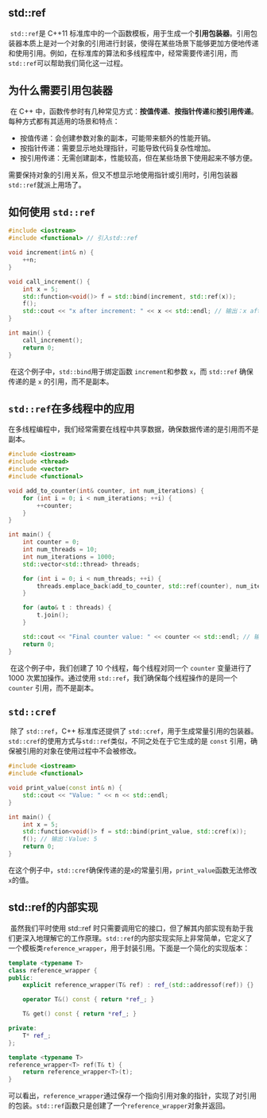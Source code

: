 ## std::ref

​	`std::ref`是 C++11 标准库中的一个函数模板，用于生成一个**引用包装器**。引用包装器本质上是对一个对象的引用进行封装，使得在某些场景下能够更加方便地传递和使用引用。例如，在标准库的算法和多线程库中，经常需要传递引用，而 `std::ref`可以帮助我们简化这一过程。

## 为什么需要引用包装器

​	在 C++ 中，函数传参时有几种常见方式：**按值传递**、**按指针传递**和**按引用传递**。每种方式都有其适用的场景和特点：

- 按值传递：会创建参数对象的副本，可能带来额外的性能开销。
- 按指针传递：需要显示地处理指针，可能导致代码复杂性增加。
- 按引用传递：无需创建副本，性能较高，但在某些场景下使用起来不够方便。

​	需要保持对象的引用关系，但又不想显示地使用指针或引用时，引用包装器`std::ref`就派上用场了。

## 如何使用 `std::ref`

```c++
#include <iostream>
#include <functional> // 引入std::ref

void increment(int& n) {
    ++n;
}

void call_increment() {
    int x = 5;
    std::function<void()> f = std::bind(increment, std::ref(x));
    f();
    std::cout << "x after increment: " << x << std::endl; // 输出：x after increment: 6
}

int main() {
    call_increment();
    return 0;
}
```

​	在这个例子中，`std::bind`用于绑定函数 `increment`和参数 `x`，而 `std::ref` 确保传递的是 `x` 的引用，而不是副本。

## `std::ref`在多线程中的应用

​	在多线程编程中，我们经常需要在线程中共享数据，确保数据传递的是引用而不是副本。

```c++
#include <iostream>
#include <thread>
#include <vector>
#include <functional>

void add_to_counter(int& counter, int num_iterations) {
    for (int i = 0; i < num_iterations; ++i) {
        ++counter;
    }
}

int main() {
    int counter = 0;
    int num_threads = 10;
    int num_iterations = 1000;
    std::vector<std::thread> threads;

    for (int i = 0; i < num_threads; ++i) {
        threads.emplace_back(add_to_counter, std::ref(counter), num_iterations);
    }

    for (auto& t : threads) {
        t.join();
    }

    std::cout << "Final counter value: " << counter << std::endl; // 输出：Final counter value: 10000
    return 0;
}
```

​	在这个例子中，我们创建了 10 个线程，每个线程对同一个 `counter` 变量进行了 1000 次累加操作。通过使用 `std::ref`，我们确保每个线程操作的是同一个 `counter` 引用，而不是副本。

## `std::cref`

​	除了 `std::ref`，C++ 标准库还提供了 `std::cref`，用于生成常量引用的包装器。`std::cref`的使用方式与`std::ref`类似，不同之处在于它生成的是 `const` 引用，确保被引用的对象在使用过程中不会被修改。

```c++
#include <iostream>
#include <functional>

void print_value(const int& n) {
    std::cout << "Value: " << n << std::endl;
}

int main() {
    int x = 5;
    std::function<void()> f = std::bind(print_value, std::cref(x));
    f(); // 输出：Value: 5
    return 0;
}
```

​	在这个例子中，`std::cref`确保传递的是`x`的常量引用，`print_value`函数无法修改`x`的值。

## std::ref的内部实现

​	虽然我们平时使用 std::ref 时只需要调用它的接口，但了解其内部实现有助于我们更深入地理解它的工作原理。`std::ref`的内部实现实际上非常简单，它定义了一个模板类`reference_wrapper`，用于封装引用。下面是一个简化的实现版本：

```c++
template <typename T>
class reference_wrapper {
public:
    explicit reference_wrapper(T& ref) : ref_(std::addressof(ref)) {}

    operator T&() const { return *ref_; }

    T& get() const { return *ref_; }

private:
    T* ref_;
};

template <typename T>
reference_wrapper<T> ref(T& t) {
    return reference_wrapper<T>(t);
}
```

​	可以看出，`reference_wrapper`通过保存一个指向引用对象的指针，实现了对引用的包装。`std::ref`函数只是创建了一个`reference_wrapper`对象并返回。